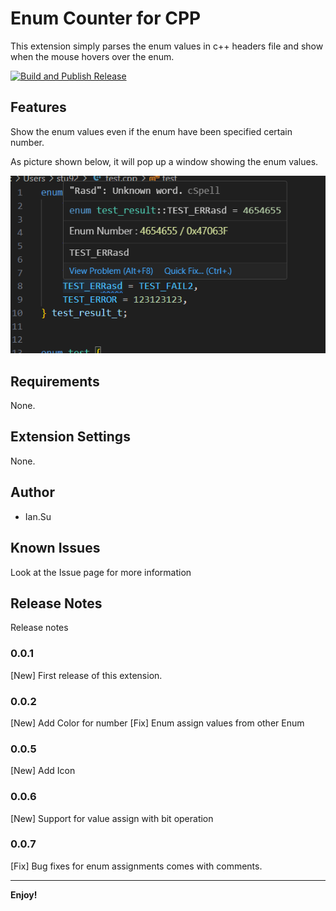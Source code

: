 # Enum Counter for CPP

This extension simply parses the enum values in c++ headers file and show when the mouse hovers over the enum.

[![Build and Publish Release](https://github.com/stu92116/count_CPP_Enum/actions/workflows/main.yml/badge.svg)](https://github.com/stu92116/count_CPP_Enum/actions/workflows/main.yml)
## Features

Show the enum values even if the enum have been specified certain number.

As picture shown below, it will pop up a window showing the enum values.

![Alt text](general_view.png)

## Requirements

None.

## Extension Settings

None.

## Author

- Ian.Su

## Known Issues

Look at the Issue page for more information

## Release Notes

Release notes

### 0.0.1

[New] First release of this extension.

### 0.0.2

[New] Add Color for number
[Fix] Enum assign values from other Enum

### 0.0.5

[New] Add Icon

### 0.0.6

[New] Support for value assign with bit operation  

### 0.0.7

[Fix] Bug fixes for enum assignments comes with comments.  

---

**Enjoy!**
